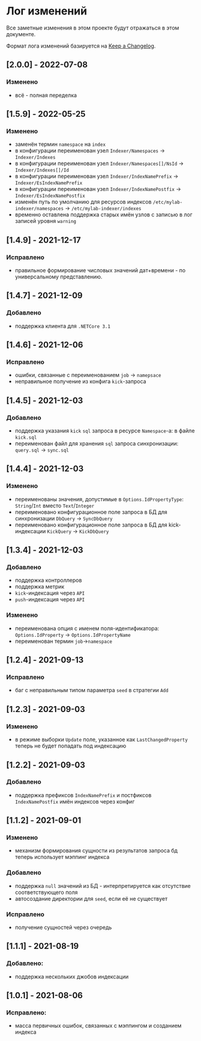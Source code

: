 # Лог изменений

Все заметные изменения в этом проекте будут отражаться в этом документе.

Формат лога изменений базируется на [Keep a Changelog](https://keepachangelog.com/en/1.0.0/).

## [2.0.0] - 2022-07-08

### Изменено

* всё - полная переделка

## [1.5.9] - 2022-05-25

### Изменено

* заменён термин `namespace` на `index` 
* в конфигурации переименован узел `Indexer/Namespaces` -> `Indexer/Indexes`
* в конфигурации переименован узел `Indexer/Namespaces[]/NsId` -> `Indexer/Indexes[]/Id`
* в конфигурации переименован узел `Indexer/IndexNamePrefix` -> `Indexer/EsIndexNamePrefix`
* в конфигурации переименован узел `Indexer/IndexNamePostfix` -> `Indexer/EsIndexNamePostfix`
* изменён путь по умолчанию для ресурсов индексов `/etc/mylab-indexer/namespaces` -> `/etc/mylab-indexer/indexes`
* временно оставлена поддержка старых имён узлов с записью в лог записей уровня `warning` 

## [1.4.9] - 2021-12-17

### Исправлено

* правильное формирование числовых значений дат+времени - по универсальному представлению.

## [1.4.7] - 2021-12-09

### Добавлено

* поддержка клиента для `.NETCore 3.1`

## [1.4.6] - 2021-12-06

### Исправлено

* ошибки, связанные с переименованием `job` -> `namepsace`
* неправильное получение из конфига `kick`-запроса

## [1.4.5] - 2021-12-03

### Добавлено

* поддержка указания `kick` `sql` запроса в ресурсе `Namespace`-а: в файле `kick.sql`
* переименован файл для хранения `sql` запроса синхронизации: `query.sql` -> `sync.sql`

## [1.4.4] - 2021-12-03

### Изменено

* переименованы значения, допустимые в `Options.IdPropertyType`: `String`/`Int` вместо `Text`/`Integer`
* переименовано конфигурационное поле запроса в БД для синхронизации `DbQuery` -> `SyncDbQuery`
* переименовано конфигурационное поле запроса в БД для kick-индексации `KickQuery` -> `KickDbQuery`

## [1.3.4] - 2021-12-03

### Добавлено

* поддержка контроллеров 
* поддержка метрик
* `kick`-индексация через `API`
* `push`-индексация через `API`

### Изменено

* переименована опция с именем поля-идентификатора: `Options.IdProperty` -> `Options.IdPropertyName`
* переименован термин `job`->`namespace`

## [1.2.4] - 2021-09-13

### Исправлено

* баг с неправильным типом параметра `seed` в стратегии `Add`

## [1.2.3] - 2021-09-03

### Изменено

* в режиме выборки `Update` поле, указанное как `LastChangedProperty` теперь не будет попадать под индексацию

## [1.2.2] - 2021-09-03

### Добавлено

* поддержка префиксов `IndexNamePrefix` и постфиксов `IndexNamePostfix` имён индексов через конфиг

## [1.1.2] - 2021-09-01

### Изменено

* механизм формирования сущности из результатов запроса бд теперь использует мэппинг индекса

### Добавлено

* поддержка `null` значений из БД - интерпретируется как отсутствие соответствующего поля
* автосоздание директории для `seed`, если её не существует

### Исправлено

* получение сущностей через очередь

## [1.1.1] - 2021-08-19

### Добавлено:

* поддержка нескольких джобов индексации

## [1.0.1] - 2021-08-06

### Исправлено:

* масса первичных ошибок, связанных с мэппингом и созданием индекса
